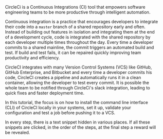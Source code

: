 
CircleCi is a Continuous Integrations (CI) tool that empowers software engineering teams to be more productive through intelligent automation. 

Continuous integration is a practice that encourages developers to integrate their code into a `master` branch of a shared repository early and often. Instead of building out features in isolation and integrating them at the end of a development cycle, code is integrated with the shared repository by each developer multiple times throughout the day. Every time a developer commits to a shared mainline, the commit triggers an automated build and test. If build and test fails, it can be repaired quickly improving team productivity and efficiency.

CircleCI integrates with many Version Control Systems (VCS) like GitHub, GitHub Enterprise, and Bitbucket and every time a developer commits his code, CircleCI creates a pipeline and automatically runs it in a clean container, allowing the developer to test every commit. It is possible the whole team to be notified through CircleCi's slack integration, leading to quick fixes and faster deployment time.

In this tutorial, the focus is on how to install the command line interface (CLI) of CircleCI locally in your systems, set it up, validate your configuration and test a job before pushing it to a VCS.

In every step, there is a text snippet hidden in various places. If all these snippets are clicked, in the order of the steps, at the final step a reward will be revealed.